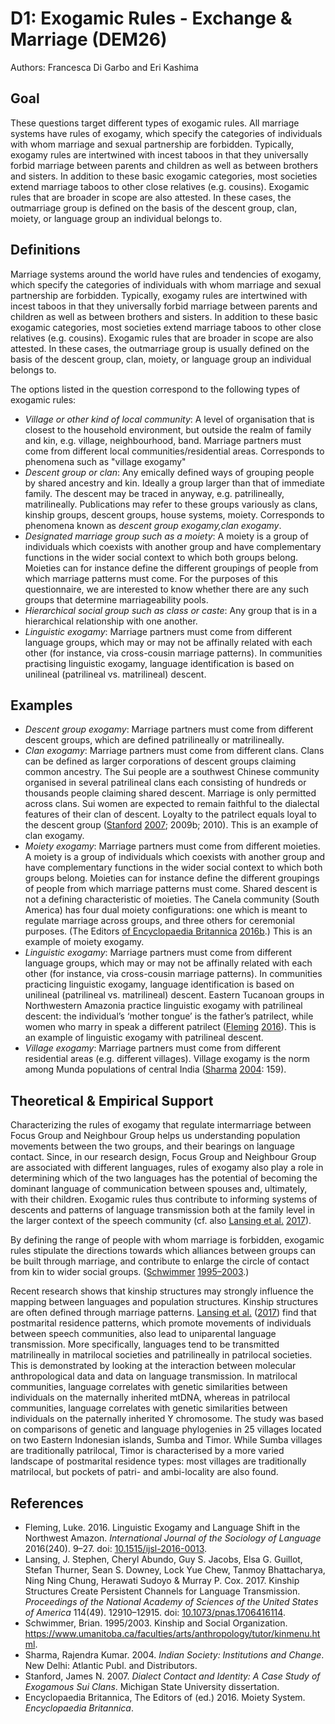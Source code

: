 # D1: Exogamic Rules - Exchange & Marriage (DEM26)

Authors: Francesca Di Garbo and Eri Kashima


## Goal

These questions target different types of exogamic rules. All marriage systems have rules of exogamy, which specify the categories of individuals with whom marriage and sexual partnership are forbidden. Typically, exogamy rules are intertwined with incest taboos in that they universally forbid marriage between parents and children as well as between brothers and sisters. In addition to these basic exogamic categories, most societies extend marriage taboos to other close relatives (e.g. cousins). Exogamic rules that are broader in scope are also attested. In these cases, the outmarriage group is defined on the basis of the descent group, clan, moiety, or language group an individual belongs to.


## Definitions

Marriage systems around the world have rules and tendencies of exogamy, which specify the categories of individuals with whom marriage and sexual partnership are forbidden. Typically, exogamy rules are intertwined with incest taboos in that they universally forbid marriage between parents and children as well as between brothers and sisters. In addition to these basic exogamic categories, most societies extend marriage taboos to other close relatives (e.g. cousins). Exogamic rules that are broader in scope are also attested. In these cases, the outmarriage group is usually defined on the basis of the descent group, clan, moiety, or language group an individual belongs to.

The options listed in the question correspond to the following types of exogamic rules:

- *Village or other kind of local community*: A level of organisation that is closest to the household environment, but outside the realm of family and kin, e.g. village, neighbourhood, band. Marriage partners must come from different local communities/residential areas. Corresponds to phenomena such as "village exogamy"
- *Descent group or clan*: Any emically defined ways of grouping people by shared ancestry and kin. Ideally a group larger than that of immediate family. The descent may be traced in anyway, e.g. patrilineally, matrilineally. Publications may refer to these groups variously as clans, kinship groups, descent groups, house systems, moiety. Corresponds to phenomena known as *descent group exogamy,clan exogamy*.
- *Designated marriage group such as a moiety*: A moiety is a group of individuals which coexists with another group and have complementary functions in the wider social context to which both groups belong. Moieties can for instance define the different groupings of people from which marriage patterns must come. For the purposes of this questionnaire, we are interested to know whether there are any such groups that determine marriageability pools.
- *Hierarchical social group such as class or caste*: Any group that is in a hierarchical relationship with one another.
- *Linguistic exogamy*: Marriage partners must come from different language groups, which may or may not be affinally related with each other (for instance, via cross-cousin marriage patterns). In communities practising linguistic exogamy, language identification is based on unilineal (patrilineal vs. matrilineal) descent.

## Examples

- *Descent group exogamy*: Marriage partners must come from different descent groups, which are defined patrilineally or matrilineally.
- *Clan exogamy*: Marriage partners must come from different clans. Clans can be defined as larger corporations of descent groups claiming common ancestry. The Sui people are a southwest Chinese community organised in several patrilineal clans each consisting of hundreds or thousands people claiming shared descent. Marriage is only permitted across clans. Sui women are expected to remain faithful to the dialectal features of their clan of descent. Loyalty to the patrilect equals loyal to the descent group ([Stanford](#source-Stanford2007) [2007](#source-Stanford2007); 2009b; 2010). This is an example of clan exogamy.
- *Moiety exogamy*: Marriage partners must come from different moieties. A moiety is a group of individuals which coexists with another group and have complementary functions in the wider social context to which both groups belong. Moieties can for instance define the different groupings of people from which marriage patterns must come. Shared descent is not a defining characteristic of moieties. The Canela community (South America) has four dual moiety configurations: one which is meant to regulate marriage across groups, and three others for ceremonial purposes. (The Editors [of Encyclopaedia Britannica](#source-TheEditorsofEncyclopaediaBritannica2016) [2016b](#source-TheEditorsofEncyclopaediaBritannica2016).) This is an example of moiety exogamy.
- *Linguistic exogamy*: Marriage partners must come from different language groups, which may or may not be affinally related with each other (for instance, via cross-cousin marriage patterns). In communities practicing linguistic exogamy, language identification is based on unilineal (patrilineal vs. matrilineal) descent. Eastern Tucanoan groups in Northwestern Amazonia practice linguistic exogamy with patrilineal descent: the individual’s ‘mother tongue’ is the father’s patrilect, while women who marry in speak a different patrilect ([Fleming](#source-Fleming2016) [2016](#source-Fleming2016)). This is an example of linguistic exogamy with patrilineal descent.
- *Village exogamy*: Marriage partners must come from different residential areas (e.g. different villages). Village exogamy is the norm among Munda populations of central India ([Sharma](#source-Sharma2004) [2004](#source-Sharma2004): 159).

## Theoretical & Empirical Support

Characterizing the rules of exogamy that regulate intermarriage between Focus Group and Neighbour Group helps us understanding population movements between the two groups, and their bearings on language contact. Since, in our research design, Focus Group and Neighbour Group are associated with different languages, rules of exogamy also play a role in determining which of the two languages has the potential of becoming the dominant language of communication between spouses and, ultimately, with their children. Exogamic rules thus contribute to informing systems of descents and patterns of language transmission both at the family level in the larger context of the speech community (cf. also [Lansing et al.](#source-LansingEtAl2017) [2017](#source-LansingEtAl2017)).

By defining the range of people with whom marriage is forbidden, exogamic rules stipulate the directions towards which alliances between groups can be built through marriage, and contribute to enlarge the circle of contact from kin to wider social groups. ([Schwimmer](#source-Schwimmer1995) [1995–2003](#source-Schwimmer1995).)

Recent research shows that kinship structures may strongly influence the mapping between languages and population structures. Kinship structures are often defined through marriage patterns. [Lansing et al.](#source-LansingEtAl2017) ([2017](#source-LansingEtAl2017)) find that postmarital residence patterns, which promote movements of individuals between speech communities, also lead to uniparental language transmission. More specifically, languages tend to be transmitted matrilineally in matrilocal societies and patrilineally in patrilocal societies. This is demonstrated by looking at the interaction between molecular anthropological data and data on language transmission. In matrilocal communities, language correlates with genetic similarities between individuals on the maternally inherited mtDNA, whereas in patrilocal communities, language correlates with genetic similarities between individuals on the paternally inherited Y chromosome. The study was based on comparisons of genetic and language phylogenies in 25 villages located on two Eastern Indonesian islands, Sumba and Timor. While Sumba villages are traditionally patrilocal, Timor is characterised by a more varied landscape of postmarital residence types: most villages are traditionally matrilocal, but pockets of patri- and ambi-locality are also found.

## References

- <a id="source-Fleming2016"> </a>Fleming, Luke. 2016. Linguistic Exogamy and Language Shift in the Northwest Amazon. _International Journal of the Sociology of Language_ 2016(240). 9–27. doi: [10.1515/ijsl-2016-0013](https://doi.org/10.1515/ijsl-2016-0013).
- <a id="source-LansingEtAl2017"> </a>Lansing, J. Stephen, Cheryl Abundo, Guy S. Jacobs, Elsa G. Guillot, Stefan Thurner, Sean S. Downey, Lock Yue Chew, Tanmoy Bhattacharya, Ning Ning Chung, Herawati Sudoyo & Murray P. Cox. 2017. Kinship Structures Create Persistent Channels for Language Transmission. _Proceedings of the National Academy of Sciences of the United States of America_ 114(49). 12910–12915. doi: [10.1073/pnas.1706416114](https://doi.org/10.1073/pnas.1706416114).
- <a id="source-Schwimmer1995"> </a>Schwimmer, Brian. 1995/2003. Kinship and Social Organization. https://www.umanitoba.ca/faculties/arts/anthropology/tutor/kinmenu.html.
- <a id="source-Sharma2004"> </a>Sharma, Rajendra Kumar. 2004. _Indian Society: Institutions and Change_. New Delhi: Atlantic Publ. and Distributors.
- <a id="source-Stanford2007"> </a>Stanford, James N. 2007. _Dialect Contact and Identity: A Case Study of Exogamous Sui Clans_. Michigan State University dissertation.
- <a id="source-TheEditorsofEncyclopaediaBritannica2016"> </a>Encyclopaedia Britannica, The Editors of (ed.) 2016. Moiety System. _Encyclopaedia Britannica_.
